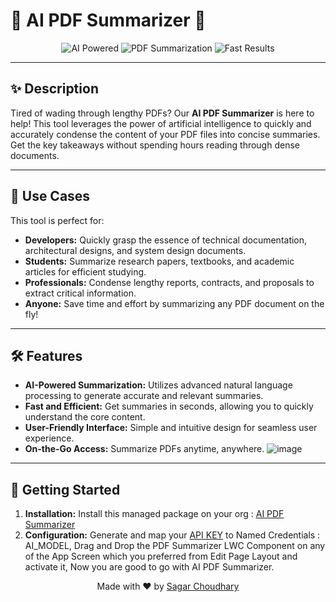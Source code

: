 # 📄 AI PDF Summarizer 📖

<p align="center">
  <img src="https://img.shields.io/badge/AI-Powered-blue.svg?style=for-the-badge&logo=ai" alt="AI Powered">
  <img src="https://img.shields.io/badge/PDF-Summarization-green.svg?style=for-the-badge&logo=pdf" alt="PDF Summarization">
  <img src="https://img.shields.io/badge/Fast-Results-orange.svg?style=for-the-badge&logo=rocket" alt="Fast Results">
</p>

---

## ✨ Description

Tired of wading through lengthy PDFs? Our **AI PDF Summarizer** is here to help! This tool leverages the power of artificial intelligence to quickly and accurately condense the content of your PDF files into concise summaries. Get the key takeaways without spending hours reading through dense documents.

---

## 🎯 Use Cases

This tool is perfect for:

* **Developers:** Quickly grasp the essence of technical documentation, architectural designs, and system design documents.
* **Students:** Summarize research papers, textbooks, and academic articles for efficient studying.
* **Professionals:** Condense lengthy reports, contracts, and proposals to extract critical information.
* **Anyone:** Save time and effort by summarizing any PDF document on the fly!

---

## 🛠️ Features

* **AI-Powered Summarization:** Utilizes advanced natural language processing to generate accurate and relevant summaries.
* **Fast and Efficient:** Get summaries in seconds, allowing you to quickly understand the core content.
* **User-Friendly Interface:** Simple and intuitive design for seamless user experience.
* **On-the-Go Access:** Summarize PDFs anytime, anywhere.
![image](https://github.com/user-attachments/assets/06f31e92-d3b4-445d-8821-19ff3f4b86fd)

---

## 🚀 Getting Started

1.  **Installation:** Install this managed package on your org : <a href="https://login.salesforce.com/packaging/installPackage.apexp?p0=04tJ1000000PcPc">AI PDF Summarizer</a>
3.  **Configuration:** Generate and map your <a href="https://aistudio.google.com/apikey">API KEY</a> to Named Credentials : AI_MODEL, Drag and Drop the PDF Summarizer LWC Component on any of the App Screen which you preferred from Edit Page Layout and activate it,
   Now you are good to go with AI PDF Summarizer.

<p align="center">
Made with ❤️ by <a href="https://www.linkedin.com/in/sagarchoudhary-dev/">Sagar Choudhary</a>
</p>

